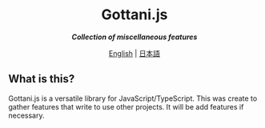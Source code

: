 <div style="text-align: center;">

# Gottani.js
***Collection of miscellaneous features***  

[English](https://github.com/shojicode/gottani-js/docs/README.md) | 
[日本語](https://github.com/shojicode/gottani-js/docs/README-js.md)

</div>

## What is this?
Gottani.js is a versatile library for JavaScript/TypeScript. This was create to gather features that write to use other projects. 
It will be add features if necessary.